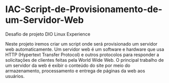 # IAC-Script-de-Provisionamento-de-um-Servidor-Web

Desafio de projeto DIO Linux Experience

Neste projeto iremos criar um script onde será provisionado um servidor web automaticamente. Um servidor web é um software e hardware que usa HTTP
(Hypertext Transfer Protocol) e outros protocolos para responder a solicitações de clientes feitas pela World Wide Web. O principal trabalho de um 
servidor da web é exibir o conteúdo do site por meio do armazenamento, processamento e entrega de páginas da web aos usuários.
